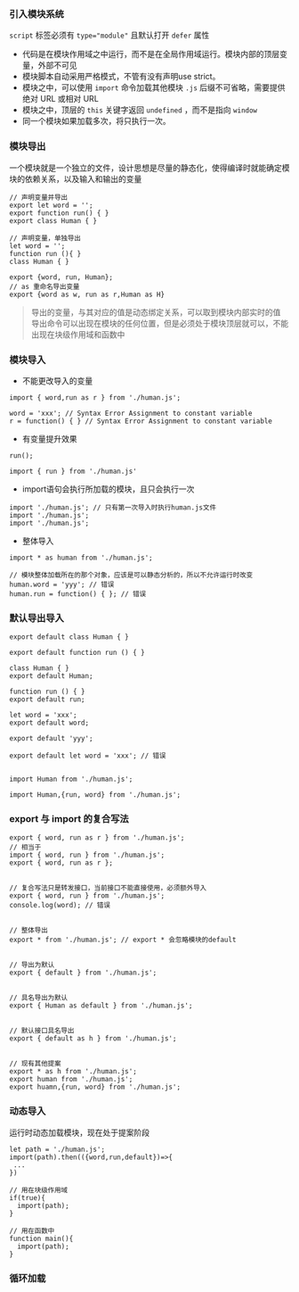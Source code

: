 ### 引入模块系统
`script` 标签必须有 `type="module"` 且默认打开 `defer` 属性
- 代码是在模块作用域之中运行，而不是在全局作用域运行。模块内部的顶层变量，外部不可见
- 模块脚本自动采用严格模式，不管有没有声明use strict。
- 模块之中，可以使用 `import` 命令加载其他模块 `.js` 后缀不可省略，需要提供绝对 URL 或相对 URL
- 模块之中，顶层的 `this` 关键字返回 `undefined` ，而不是指向 `window` 
- 同一个模块如果加载多次，将只执行一次。


### 模块导出
一个模块就是一个独立的文件，设计思想是尽量的静态化，使得编译时就能确定模块的依赖关系，以及输入和输出的变量
```
// 声明变量并导出
export let word = '';
export function run() { }
export class Human { }

// 声明变量，单独导出
let word = '';
function run (){ }
class Human { }

export {word, run, Human};
// as 重命名导出变量
export {word as w, run as r,Human as H}
```
> 导出的变量，与其对应的值是动态绑定关系，可以取到模块内部实时的值
> 导出命令可以出现在模块的任何位置，但是必须处于模块顶层就可以，不能出现在块级作用域和函数中


### 模块导入
- 不能更改导入的变量
```
import { word,run as r } from './human.js';

word = 'xxx'; // Syntax Error Assignment to constant variable
r = function() { } // Syntax Error Assignment to constant variable
```
- 有变量提升效果
```
run();

import { run } from './human.js'
```
- import语句会执行所加载的模块，且只会执行一次
```
import './human.js'; // 只有第一次导入时执行human.js文件
import './human.js';
import './human.js';
```
- 整体导入
```
import * as human from './human.js';

// 模块整体加载所在的那个对象，应该是可以静态分析的，所以不允许运行时改变
human.word = 'yyy'; // 错误
human.run = function() { }; // 错误
```


### 默认导出导入
```
export default class Human { }

export default function run () { }

class Human { }
export default Human;

function run () { }
export default run;

let word = 'xxx';
export default word;

export default 'yyy';

export default let word = 'xxx'; // 错误


import Human from './human.js';

import Human,{run, word} from './human.js';
```


### export 与 import 的复合写法
```
export { word, run as r } from './human.js';
// 相当于
import { word, run } from './human.js';
export { word, run as r };


// 复合写法只是转发接口，当前接口不能直接使用，必须额外导入
export { word, run } from './human.js';
console.log(word); // 错误


// 整体导出
export * from './human.js'; // export * 会忽略模块的default


// 导出为默认
export { default } from './human.js';


// 具名导出为默认
export { Human as default } from './human.js';


// 默认接口具名导出
export { default as h } from './human.js';


// 现有其他提案
export * as h from './human.js';
export human from './human.js';
export huamn,{run, word} from './human.js';
```


### 动态导入
运行时动态加载模块，现在处于提案阶段
```
let path = './human.js';
import(path).then(({word,run,default})=>{
 ...
})

// 用在块级作用域
if(true){
  import(path);
}

// 用在函数中
function main(){
  import(path);
}
```


### 循环加载